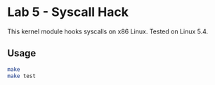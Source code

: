 # Lab 5 - Syscall Hack

This kernel module hooks syscalls on x86 Linux. Tested on Linux 5.4.

## Usage

```bash
make
make test
```
